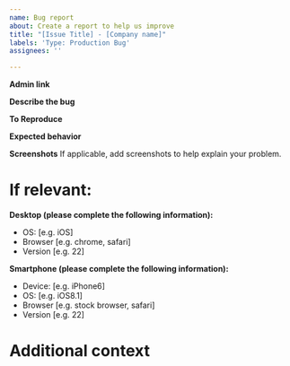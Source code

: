```yaml
---
name: Bug report
about: Create a report to help us improve
title: "[Issue Title] - [Company name]"
labels: 'Type: Production Bug'
assignees: ''

---
```


**Admin link**

**Describe the bug**

**To Reproduce**

**Expected behavior**

**Screenshots**
If applicable, add screenshots to help explain your problem.


# If relevant:
**Desktop (please complete the following information):**
 - OS: [e.g. iOS]
 - Browser [e.g. chrome, safari]
 - Version [e.g. 22]

**Smartphone (please complete the following information):**
 - Device: [e.g. iPhone6]
 - OS: [e.g. iOS8.1]
 - Browser [e.g. stock browser, safari]
 - Version [e.g. 22]


# Additional context
